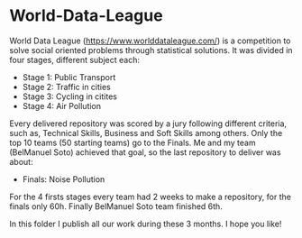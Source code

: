 # World-Data-League

World Data League (https://www.worlddataleague.com/) is a competition to solve social oriented problems through statistical solutions. It was divided in four stages, different subject each:

 - Stage 1: Public Transport
 - Stage 2: Traffic in cities
 - Stage 3: Cycling in citites
 - Stage 4: Air Pollution

Every delivered repository was scored by a jury following different criteria, such as, Technical Skills, Business and Soft Skills among others. Only the top 10 teams (50 starting teams) go to the Finals. Me and my team (BelManuel Soto) achieved that goal, so the last repository to deliver was about:

 - Finals: Noise Pollution

For the 4 firsts stages every team had 2 weeks to make a repository, for the finals only 60h. Finally BelManuel Soto team finished 6th.

In this folder I publish all our work during these 3 months.
I hope you like!



